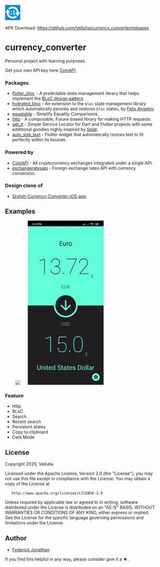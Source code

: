 <img src="images/icon.jpg" width="50">

APK Download: https://github.com/Vellutia/currency_converter/releases

# currency_converter

Personal project with learning purposes.

Get your own API key here [CoinAPI](https://www.coinapi.io/).

### Packages

- [flutter_bloc](https://pub.dev/packages/flutter_bloc) - A predictable state management library that helps implement the [BLoC design pattern](https://www.didierboelens.com/2018/08/reactive-programming---streams---bloc/).
- [hydrated_bloc](https://pub.dev/packages/hydrated_bloc) - An extension to the `bloc` state management library which automatically persists and restores `bloc` states, by [Felix Angelov](https://github.com/felangel).
- [equatable](https://pub.dev/packages/equatable) - Simplify Equality Comparisons.
- [http](https://pub.dev/packages/http) - A composable, Future-based library for making HTTP requests.
- [get_it](https://pub.dev/packages/get_it) - Simple Service Locator for Dart and Flutter projects with some additional goodies highly inspired by [Splat](https://github.com/reactiveui/splat).
- [auto_size_text](https://pub.dev/packages/auto_size_text) - Flutter widget that automatically resizes text to fit perfectly within its bounds.

### Powered by

- [CoinAPI](https://www.coinapi.io/) - All cryptocurrency exchanges integrated under a single API.
- [exchangeratesapi](https://exchangeratesapi.io/) - Foreign exchange rates API with currency conversion.

### Design clone of

- [Stylish-Currency-Converter-iOS-app](https://dribbble.com/shots/4816296-Stylish-Currency-Converter-iOS-app)

## Examples

<pre>
    <img src="gifs/early_ver.gif" width="250">   <img src="gifs/updated_ver.gif" width="250">
</pre>

### Feature

- Http
- BLoC
- Search
- Recent search
- Persistent states
- Copy to clipboard
- Dark Mode

## License

   Copyright 2020, Vellutia

   Licensed under the Apache License, Version 2.0 (the "License");
   you may not use this file except in compliance with the License.
   You may obtain a copy of the License at

       http://www.apache.org/licenses/LICENSE-2.0

   Unless required by applicable law or agreed to in writing, software
   distributed under the License is distributed on an "AS IS" BASIS,
   WITHOUT WARRANTIES OR CONDITIONS OF ANY KIND, either express or implied.
   See the License for the specific language governing permissions and
   limitations under the License.

## Author

- [Federick Jonathan](https://github.com/Vellutia)

If you find this helpful in any way, please consider give it a ★.